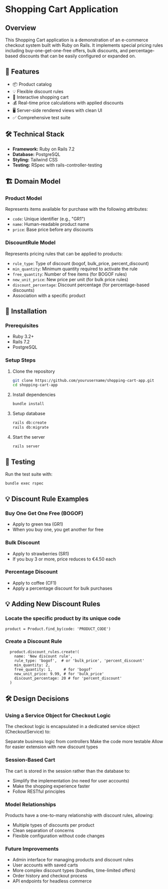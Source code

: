 
# Shopping Cart Application

## Overview

This Shopping Cart application is a demonstration of an e-commerce checkout system built with Ruby on Rails. It implements special pricing rules including buy-one-get-one-free offers, bulk discounts, and percentage-based discounts that can be easily configured or expanded on.

## 🚀 Features

- 📦 Product catalog
- 💡 Flexible discount rules
- 🛒 Interactive shopping cart
- 💰 Real-time price calculations with applied discounts
- 🖥️ Server-side rendered views with clean UI
- ✅ Comprehensive test suite

## 🛠 Technical Stack

- **Framework:** Ruby on Rails 7.2
- **Database:** PostgreSQL
- **Styling:** Tailwind CSS
- **Testing:** RSpec with rails-controller-testing

## 🏗 Domain Model

### Product Model
Represents items available for purchase with the following attributes:
- `code`: Unique identifier (e.g., "GR1")
- `name`: Human-readable product name
- `price`: Base price before any discounts

### DiscountRule Model
Represents pricing rules that can be applied to products:
- `rule_type`: Type of discount (bogof, bulk_price, percent_discount)
- `min_quantity`: Minimum quantity required to activate the rule
- `free_quantity`: Number of free items (for BOGOF rules)
- `new_unit_price`: New price per unit (for bulk price rules)
- `discount_percentage`: Discount percentage (for percentage-based discounts)
- Association with a specific product

## 🔧 Installation

### Prerequisites
- Ruby 3.2+
- Rails 7.2
- PostgreSQL

### Setup Steps
1. Clone the repository
   ```bash
   git clone https://github.com/yourusername/shopping-cart-app.git
   cd shopping-cart-app
   ```

2. Install dependencies
   ```bash
   bundle install
   ```

3. Setup database
   ```bash
   rails db:create
   rails db:migrate
   ```

4. Start the server
   ```bash
   rails server
   ```

## 🧪 Testing

Run the test suite with:
```bash
bundle exec rspec
```

## 💡 Discount Rule Examples

### Buy One Get One Free (BOGOF)
- Apply to green tea (GR1)
- When you buy one, you get another for free

### Bulk Discount
- Apply to strawberries (SR1)
- If you buy 3 or more, price reduces to €4.50 each

### Percentage Discount
- Apply to coffee (CF1)
- Apply a percentage discount for bulk purchases

## 💡 Adding New Discount Rules

### Locate the specific product by its unique code
```product = Product.find_by(code: 'PRODUCT_CODE')```

### Create a Discount Rule
```
  product.discount_rules.create!(
    name: 'New discount rule',
    rule_type: 'bogof',  # or 'bulk_price', 'percent_discount'
    min_quantity: 2,
    free_quantity: 1,     # for 'bogof'
    new_unit_price: 9.99, # for 'bulk_price'
    discount_percentage: 20 # for 'percent_discount'
  )
```
## 🛠 Design Decisions
### Using a Service Object for Checkout Logic
The checkout logic is encapsulated in a dedicated service object (CheckoutService) to:

Separate business logic from controllers
Make the code more testable
Allow for easier extension with new discount types

### Session-Based Cart
The cart is stored in the session rather than the database to:

- Simplify the implementation (no need for user accounts)
- Make the shopping experience faster
- Follow RESTful principles

### Model Relationships
Products have a one-to-many relationship with discount rules, allowing:

- Multiple types of discounts per product
- Clean separation of concerns
- Flexible configuration without code changes

### Future Improvements

- Admin interface for managing products and discount rules
- User accounts with saved carts
- More complex discount types (bundles, time-limited offers)
- Order history and checkout process
- API endpoints for headless commerce
